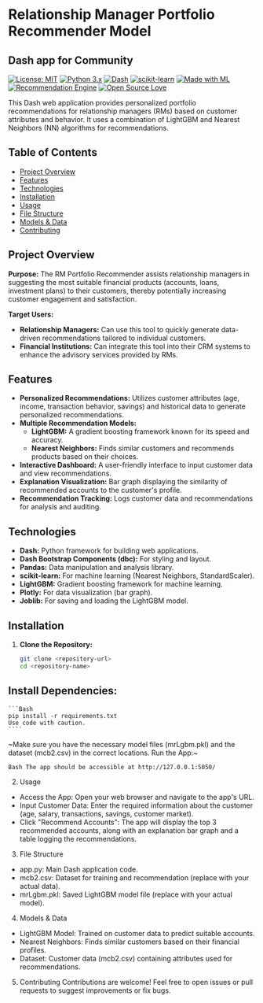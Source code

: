 # Relationship Manager Portfolio Recommender Model

## Dash app for Community

[![License: MIT](https://img.shields.io/badge/License-MIT-yellow.svg)](https://opensource.org/licenses/MIT)
[![Python 3.x](https://img.shields.io/badge/python-3.x-blue.svg)](https://www.python.org/)
[![Dash](https://img.shields.io/badge/Dash-v2-orange)](https://dash.plotly.com/)
[![scikit-learn](https://img.shields.io/badge/scikit--learn-0.24-orange.svg)](https://scikit-learn.org/stable/)
[![Made with ML](https://img.shields.io/badge/Made%20with-ML-red)](https://github.com/madewithml)
[![Recommendation Engine](https://img.shields.io/badge/Type-Recommendation%20Engine-brightgreen)](https://en.wikipedia.org/wiki/Recommender_system)
[![Open Source Love](https://badges.frapsoft.com/os/v1/open-source.svg?v=103)](https://github.com/ellerbrock/open-source-badges/)                                                                                                    


This Dash web application provides personalized portfolio recommendations for relationship managers (RMs) based on customer attributes and behavior. It uses a combination of LightGBM and Nearest Neighbors (NN) algorithms for recommendations.

## Table of Contents

- [Project Overview](#project-overview)
- [Features](#features)
- [Technologies](#technologies)
- [Installation](#installation)
- [Usage](#usage)
- [File Structure](#file-structure)
- [Models & Data](#models--data)
- [Contributing](#contributing)

## Project Overview

**Purpose:** The RM Portfolio Recommender assists relationship managers in suggesting the most suitable financial products (accounts, loans, investment plans) to their customers, thereby potentially increasing customer engagement and satisfaction.

**Target Users:**

- **Relationship Managers:**  Can use this tool to quickly generate data-driven recommendations tailored to individual customers.
- **Financial Institutions:** Can integrate this tool into their CRM systems to enhance the advisory services provided by RMs.

## Features

- **Personalized Recommendations:**  Utilizes customer attributes (age, income, transaction behavior, savings) and historical data to generate personalized recommendations.
- **Multiple Recommendation Models:**
    - **LightGBM:** A gradient boosting framework known for its speed and accuracy.
    - **Nearest Neighbors:**  Finds similar customers and recommends products based on their choices.
- **Interactive Dashboard:** A user-friendly interface to input customer data and view recommendations.
- **Explanation Visualization:**  Bar graph displaying the similarity of recommended accounts to the customer's profile.
- **Recommendation Tracking:** Logs customer data and recommendations for analysis and auditing.

## Technologies

- **Dash:** Python framework for building web applications.
- **Dash Bootstrap Components (dbc):** For styling and layout.
- **Pandas:** Data manipulation and analysis library.
- **scikit-learn:** For machine learning (Nearest Neighbors, StandardScaler).
- **LightGBM:** Gradient boosting framework for machine learning.
- **Plotly:** For data visualization (bar graph).
- **Joblib:** For saving and loading the LightGBM model.

## Installation

1. **Clone the Repository:**
   ```bash
   git clone <repository-url>
   cd <repository-name>
   ```

## Install Dependencies:

    ```Bash
    pip install -r requirements.txt
    Use code with caution.
    ````                                                                                 
  
~Make sure you have the necessary model files (mrLgbm.pkl) and the dataset (mcb2.csv) in the correct locations.
Run the App:~                                        
  
```Bash The app should be accessible at http://127.0.0.1:5050/ ```

2. Usage
 * Access the App: Open your web browser and navigate to the app's URL.
 * Input Customer Data: Enter the required information about the customer (age, salary, transactions, savings, customer market).
 * Click "Recommend Accounts": The app will display the top 3 recommended accounts, along with an explanation bar graph and a table logging the recommendations.
   
3. File Structure
 * app.py: Main Dash application code.
 * mcb2.csv: Dataset for training and recommendation (replace with your actual data).
 * mrLgbm.pkl: Saved LightGBM model file (replace with your actual model).
   
4. Models & Data
 * LightGBM Model: Trained on customer data to predict suitable accounts.
 * Nearest Neighbors: Finds similar customers based on their financial profiles.
 * Dataset: Customer data (mcb2.csv) containing attributes used for recommendations.
   
5. Contributing
Contributions are welcome! Feel free to open issues or pull requests to suggest improvements or fix bugs.

